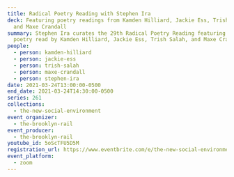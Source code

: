 ```yaml
---
title: Radical Poetry Reading with Stephen Ira
deck: Featuring poetry readings from Kamden Hilliard, Jackie Ess, Trish Salah,
  and Maxe Crandall
summary: Stephen Ira curates the 29th Radical Poetry Reading featuring radical
  poetry read by Kamden Hilliard, Jackie Ess, Trish Salah, and Maxe Crandall.
people:
  - person: kamden-hilliard
  - person: jackie-ess
  - person: trish-salah
  - person: maxe-crandall
  - person: stephen-ira
date: 2021-03-24T13:00:00-0500
end_date: 2021-03-24T14:30:00-0500
series: 261
collections:
  - the-new-social-environment
event_organizer:
  - the-brooklyn-rail
event_producer:
  - the-brooklyn-rail
youtube_id: 5oScTFU5D5M
registration_url: https://www.eventbrite.com/e/the-new-social-environment-261-radical-poetry-reading-with-stephen-ira-tickets-146979937951
event_platform:
  - zoom
---
```

